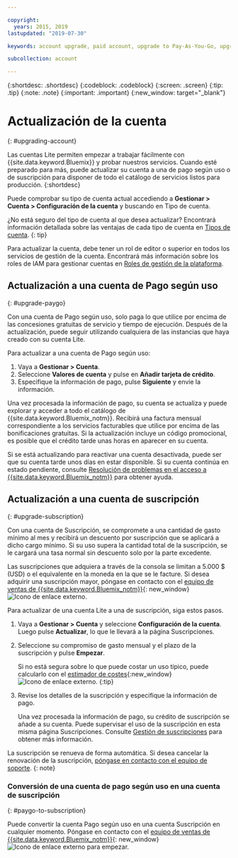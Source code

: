 ```yaml
---

copyright:
  years: 2015, 2019
lastupdated: "2019-07-30"

keywords: account upgrade, paid account, upgrade to Pay-As-You-Go, upgrade to Subscription, upgrade my account

subcollection: account

---
```


{:shortdesc: .shortdesc}
{:codeblock: .codeblock}
{:screen: .screen}
{:tip: .tip}
{:note: .note}
{:important: .important}
{:new_window: target="_blank"}

# Actualización de la cuenta
{: #upgrading-account}

Las cuentas Lite permiten empezar a trabajar fácilmente con {{site.data.keyword.Bluemix}} y probar nuestros servicios. Cuando esté preparado para más, puede actualizar su cuenta a una de pago según uso o de suscripción para disponer de todo el catálogo de servicios listos para producción.
{:shortdesc}

Puede comprobar su tipo de cuenta actual accediendo a **Gestionar > Cuenta > Configuración de la cuenta** y buscando en Tipo de cuenta.

¿No está seguro del tipo de cuenta al que desea actualizar? Encontrará información detallada sobre las ventajas de cada tipo de cuenta en [Tipos de cuenta](/docs/account?topic=account-accounts).
{: tip}

Para actualizar la cuenta, debe tener un rol de editor o superior en todos los servicios de gestión de la cuenta. Encontrará más información sobre los roles de IAM para gestionar cuentas en [Roles de gestión de la plataforma](/docs/iam?topic=iam-userroles#platformroles).

## Actualización a una cuenta de Pago según uso
{: #upgrade-paygo}

Con una cuenta de Pago según uso, solo paga lo que utilice por encima de las concesiones gratuitas de servicio y tiempo de ejecución. Después de la actualización, puede seguir utilizando cualquiera de las instancias que haya creado con su cuenta Lite.

Para actualizar a una cuenta de Pago según uso:
1. Vaya a **Gestionar > Cuenta**.
1. Seleccione **Valores de cuenta** y pulse en **Añadir tarjeta de crédito**.
1. Especifique la información de pago, pulse **Siguiente** y envíe la información.

Una vez procesada la información de pago, su cuenta se actualiza y puede explorar y acceder a todo el catálogo de {{site.data.keyword.Bluemix_notm}}. Recibirá una factura mensual correspondiente a los servicios facturables que utilice por encima de las bonificaciones gratuitas. Si la actualización incluye un código promocional, es posible que el crédito tarde unas horas en aparecer en su cuenta.

Si se está actualizando para reactivar una cuenta desactivada, puede ser que su cuenta tarde unos días en estar disponible. Si su cuenta continúa en estado pendiente, consulte [Resolución de problemas en el acceso a {{site.data.keyword.Bluemix_notm}}](/docs/account?topic=account-accessing) para obtener ayuda.

## Actualización a una cuenta de suscripción
{: #upgrade-subscription}

Con una cuenta de Suscripción, se compromete a una cantidad de gasto mínimo al mes y recibirá un descuento por suscripción que se aplicará a dicho cargo mínimo. Si su uso supera la cantidad total de la suscripción, se le cargará una tasa normal sin descuento solo por la parte excedente.

Las suscripciones que adquiera a través de la consola se limitan a 5.000 $ (USD) o el equivalente en la moneda en la que se le facture. Si desea adquirir una suscripción mayor, póngase en contacto con el [equipo de ventas de {{site.data.keyword.Bluemix_notm}}](https://www.ibm.com/cloud-computing/bluemix/contact-us){: new_window} ![Icono de enlace externo](../icons/launch-glyph.svg).

Para actualizar de una cuenta Lite a una de suscripción, siga estos pasos.
1. Vaya a **Gestionar > Cuenta** y seleccione **Configuración de la cuenta**. Luego pulse **Actualizar**, lo que le llevará a la página Suscripciones.
1. Seleccione su compromiso de gasto mensual y el plazo de la suscripción y pulse **Empezar**.

   Si no está segura sobre lo que puede costar un uso típico, puede calcularlo con el [estimador de costes](https://{DomainName}/estimator/review){:new_window} ![Icono de enlace externo](../icons/launch-glyph.svg "Icono de enlace externo").
   {:tip}
1. Revise los detalles de la suscripción y especifique la información de pago.

   Una vez procesada la información de pago, su crédito de suscripción se añade a su cuenta. Puede supervisar el uso de la suscripción en esta misma página Suscripciones. Consulte [Gestión de suscripciones](/docs/billing-usage?topic=billing-usage-subscriptions) para obtener más información.

La suscripción se renueva de forma automática. Si desea cancelar la renovación de la suscripción, [póngase en contacto con el equipo de soporte](https://{DomainName}/unifiedsupport/supportcenter).
{: note}

### Conversión de una cuenta de pago según uso en una cuenta de suscripción
{: #paygo-to-subscription}

Puede convertir la cuenta Pago según uso en una cuenta Suscripción en cualquier momento. Póngase en contacto con el [equipo de ventas de {{site.data.keyword.Bluemix_notm}}](https://www.ibm.com/cloud-computing/bluemix/contact-us){: new_window} ![Icono de enlace externo](../icons/launch-glyph.svg) para empezar.
